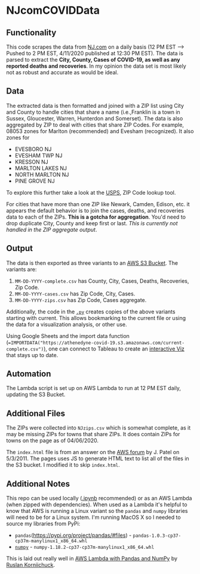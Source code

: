 # NJcomCOVIDData

## Functionality

This code scrapes the data from [NJ.com](https://www.nj.com/coronavirus/2020/04/where-is-the-coronavirus-in-nj-latest-map-update-on-county-by-county-cases-april-8-2020.html)
on a daily basis (12 PM EST --> Pushed to 2 PM EST, 4/11/2020 published at 12:30 PM EST).
The data is parsed to extract the **City, County, Cases of
COVID-19, as well as any reported deaths and recoveries**. In my opinion the data set is 
most likely not as robust and accurate as would be ideal.

## Data
The extracted data is then formatted and joined with a ZIP list using City and County to 
handle cities that share a name (i.e.,Franklin is a town in Sussex, Gloucester, Warren, 
Hunterdon and Somerset). The data is also aggregated by ZIP to deal with cities that share
ZIP Codes. For example, 08053 zones for Marlton (recommended) and Evesham (recognized).
It also zones for

* EVESBORO NJ
* EVESHAM TWP NJ
* KRESSON NJ
* MARLTON LAKES NJ
* NORTH MARLTON NJ
* PINE GROVE NJ

To explore this further take a look at the [USPS](https://tools.usps.com/zip-code-lookup.htm?citybyzipcode),
ZIP Code lookup tool.

For cities that have more than one ZIP like Newark, Camden, Edison, etc. it appears the
default behavior is to join the cases, deaths, and recoveries data to each of the ZIPs. 
**This is a gotcha for aggregation**. You'd need to drop duplicate City, County and keep 
first or last. *This is currently not handled in the ZIP aggregate output*.

## Output

The data is then exported as three variants to an [AWS S3 Bucket](https://athenedyne-covid-19.s3.amazonaws.com/index.html).
The variants are: 

1. `MM-DD-YYYY-complete.csv` has County, City, Cases, Deaths, Recoveries, Zip Code.
2. `MM-DD-YYYY-cases.csv` has Zip Code, City, Cases.
3. `MM-DD-YYYY-zips.csv` has Zip Code, Cases aggregate.

Additionally, the code in the [`.py`](NJcomCOVIDData_lambda.py) creates copies of the above
variants starting with current. This allows bookmarking to the current file or using the 
data for a visualization analysis, or other use.

Using Google Sheets and the import data function 
(`=IMPORTDATA("https://athenedyne-covid-19.s3.amazonaws.com/current-complete.csv")`), one
can connect to Tableau to create an
[interactive Viz](https://public.tableau.com/profile/andrew.k.decotiis.mauro#!/vizhome/COVID-19CasesinNJusingNJ_comData/Choropleth-County)
that stays up to date.

## Automation

The Lambda script is set up on AWS Lambda to run at 12 PM EST daily, updating the S3 Bucket.

## Additional Files

The ZIPs were collected into `NJzips.csv` which is somewhat complete, as it may be missing
ZIPs for towns that share ZIPs. It does contain ZIPs for towns on the page as of 04/06/2020.

The `index.html` file is from an answer on the
[AWS forum](https://forums.aws.amazon.com/thread.jspa?threadID=66482) by J. Patel on 
5/3/2011. The pages uses JS to generate HTML text to list all of the files in the S3 bucket.
I modified it to skip `index.html`.

## Additional Notes

This repo can be used locally ([.ipynb](NJcomCOVIDExtract.ipynb) recommended) or as an AWS
Lambda (when zipped with dependencies). When used as a Lambda it's helpful to know that
AWS is running a Linux variant so the `pandas` and `numpy` libraries will need to be for a
Linux system. I'm running MacOS X so I needed to source my libraries from PyPi:

* `pandas`(https://pypi.org/project/pandas/#files) - 
`pandas-1.0.3-cp37-cp37m-manylinux1_x86_64.whl`
* [`numpy`](https://pypi.org/project/numpy/#files) -
 `numpy-1.18.2-cp37-cp37m-manylinux1_x86_64.whl`
 
 This is laid out really well in [AWS Lambda with Pandas and NumPy](https://medium.com/@korniichuk/lambda-with-pandas-fd81aa2ff25e)
 by [Ruslan Korniichuck](https://medium.com/@korniichuk).